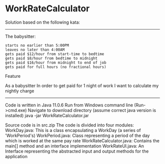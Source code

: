# WorkRateCalculator
Solution based on the following kata:
**************
The babysitter:

    starts no earlier than 5:00PM
    leaves no later than 4:00AM
    gets paid $12/hour from start-time to bedtime
    gets paid $8/hour from bedtime to midnight
    gets paid $16/hour from midnight to end of job
    gets paid for full hours (no fractional hours)

Feature

As a babysitter
In order to get paid for 1 night of work
I want to calculate my nightly charge
**************

Code is written in Java 11.0.6
Run from Windows command line (Run->cmd.exe)
Navigate to download directory (assume correct java version is installed)
java -jar WorkRateCalculator.jar

Source code is in src.zip
The code is divided into four modules:
WorkDay.java: This is a class encapsulating a WorkDay (a series of 'WorkPeriod's)
WorkPeriod.java: Class representing a period of the day which is worked at the same pay rate
WorkRateCalculator.java: Contains the main[] method and an interface implementation
WorkRateUI.java: An Interface representing the abstracted input and output methods for the application
